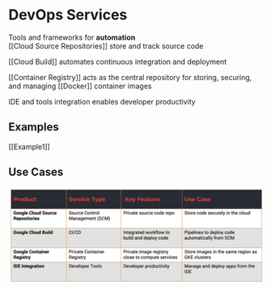# DevOps Services
Tools and frameworks for **automation**  
[[Cloud Source Repositories]] store and track source code  

[[Cloud Build]] automates continuous integration and deployment  

[[Container Registry]] acts as the central repository for storing, securing, and managing 
[[Docker]] container images  

IDE and tools integration enables developer productivity

## Examples
[[Example1]]

## Use Cases

!["alt"](../Images/UseCases.png)